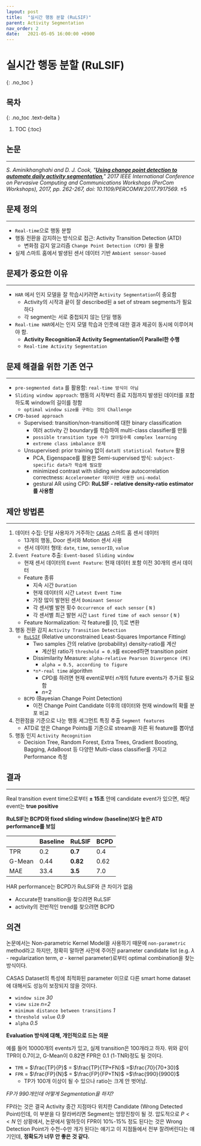 ```yaml
---
layout: post
title:  "실시간 행동 분할 (RuLSIF)"
parent: Activity Segmentation
nav_order: 2
date:   2021-05-05 16:00:00 +0900
---
```

# 실시간 행동 분할 (RuLSIF)
{: .no_toc }

## 목차
{: .no_toc .text-delta }

1. TOC
{:toc}

## 논문
---
_S. Aminikhanghahi and D. J. Cook, "[**Using change point detection to automate daily activity segmentation**]," 2017 IEEE International Conference on Pervasive Computing and Communications Workshops (PerCom Workshops), 2017, pp. 262-267, doi: 10.1109/PERCOMW.2017.7917569._
$\pm 5$

[**Using change point detection to automate daily activity segmentation**]: https://ieeexplore.ieee.org/document/7917569

## 문제 정의
---
* `Real-time`으로 행동 분할
* 행동 전환을 감지하는 방식으로 접근: Activity Transition Detection (ATD)
  * 변화점 감지 알고리즘 `Change Point Detection (CPD)` 을 활용 
* 실제 스마트 홈에서 발생된 센서 데이터 기반 `Ambient sensor-based`

## 문제가 중요한 이유
---
* `HAR` 에서 인지 모델을 잘 학습시키려면 `Activity Segmentation`이 중요함
  * Activity의 시작과 끝이 잘 described된 a set of stream segments가 필요하다
  * 각 segment는 서로 중첩되지 않는 단일 행동
* `Real-time HAR`에서는 인지 모델 학습과 인풋에 대한 결과 제공이 동시에 이루어져야 함. 
  * **Activity Recognition과 Activity Segmentation이 Parallel한 수행**
  * `Real-time Activity Segmentation`

## 문제 해결을 위한 기존 연구
---
* `pre-segmented data` 를 활용함: `real-time 방식이 아님`
* `Sliding window approach`: 행동의 시작부터 종료 지점까지 발생된 데이터를 포함하도록 window의 길이를 정함
  * `optimal window size를 구하는 것이 Challenge`
* `CPD-based approach` 
  * Supervised: transition/non-transition에 대한 binary classification
    * 여러 activity 간 boundary를 학습하여 multi-class classifier를 만듦
    * `possible transition type 수가 많아질수록 complex learning`
    * `extreme class imbalance 문제`
  * Unsupervised: prior training 없이 `data의 statistical feature` 활용
      * PCA, Eigenspace를 활용한 Semi-supervised 방식: `subject-specific data가 학습에 필요함`
      * minimized contrast with sliding window autocorrelation correctness: `Accelerometer 데이터만 사용한 uni-modal`
      * gestural AR using CPD: **RuLSIF - relative density-ratio estimator를 사용함**

## 제안 방법론
---
1. 데이터 수집: 단일 사용자가 거주하는 [`CASAS`] 스마트 홈 센서 데이터 
    - 13개의 행동, Door 센서와 Motion 센서 사용
    - 센서 데이터 형태: `date`, `time`, `sensorID`, `value`
2. `Event Feature` 추출: `Event-based Sliding window`
	  - 현재 센서 데이터의 `Event Feature`: 현재 데이터 포함 이전 30개의 센서 데이터
    - Feature 종류
      - 지속 시간 `Duration` 
      - 현재 데이터의 시간 `Latest Event Time` 
      - 가장 많이 발현된 센서 `Dominant Sensor` 
      - 각 센서별 발현 횟수 `Occurrence of each sensor` ( `N` )
      - 각 센서별 최근 발현 시간 `Last fired time of each sensor` ( `N` )
    - Feature Normalization: 각 feature를 [0, 1]로 변환
3. 행동 전환 감지 `Activity Transition Detection`
    - [`RuLSIF`] (Relative unconstrained Least-Squares Importance Fitting)
      - Two samples 간의 relative (probability) density-ratio를 계산
        - 계산된 ratio가 `threshold = 0.9`를 exceed하면 transition point
      - Dissimilarity Measure: `alpha-relative Pearson Divergence (PE)`
        - `alpha = 0.5, according to figure`
      - `*n*-real time` algorithm
          - CPD를 하려면 현재 event로부터 *n*개의 future events가 추가로 필요함
          - *n*=2
    - `BCPD` (Bayesian Change Point Detection)
      - 이전 Change Point Candidate 이후의 데이터와 현재 window의 확률 분포 비교
4. 전환점을 기준으로 나눈 행동 세그먼트 특징 추출 `Segment features`
	- ATD로 얻은 Change Points를 기준으로 stream을 자른 뒤 feature를 뽑아냄
5. 행동 인지 `Activity Recognition`
	- Decision Tree, Random Forest, Extra Trees, Gradient Boosting, Bagging, AdaBoost 등 다양한 Multi-class classifier를 가지고 Performance 측정

[`CASAS`]: http://casas.wsu.edu/datasets/
[`RuLSIF`]: https://riken-yamada.github.io/RuLSIF.html  
  
## 결과
---
Real transition event time으로부터 **$\pm$ 15초** 안에 candidate event가 있으면, 해당 event는 **true positive**

**RuLSIF는 BCPD와 fixed sliding window (baseline)보다 높은 ATD performance를 보임**

| | Baseline  | RuLSIF  | BCPD  |
|---|---|---|---|
| TPR  | 0.2  | **0.7**  | 0.4  |
| G-Mean  | 0.44  | **0.82**  | 0.62 |
| MAE  | 33.4  | **3.5**  | 7.0  |

HAR performance는 BCPD가 RuLSIF와 큰 차이가 없음
  - Accurate한 transition을 찾으려면 RuLSIF
  - activity의 전반적인 trend를 찾으려면 BCPD

## 의견
논문에서는 Non-parametric Kernel Model을 사용하기 때문에 `non-parametric` method라고 하지만, 정확히 말하면 사전에 주어진 parameter candidate list (e.g. $\lambda$ - regularization term, $\sigma$ - kernel parameter)로부터 optimal combination을 찾는 방식이다.

CASAS Dataset의 특성에 최적화된 parameter 이므로 다른 smart home dataset에 대해서도 성능이 보장되지 않을 것이다.
  - `window size` *30*
  - `view size` *n=2*
  - `minimum distance between transitions` *1*
  - `threshold value` *0.9*
  - `alpha` *0.5*

**Evaluation 방식에 대해, 개인적으로 드는 의문**

예를 들어 10000개의 events가 있고, 실제 transition은 100개라고 하자.
위와 같이 TPR이 0.7이고, G-Mean이 0.82면 FPR은 0.1 (1-TNR)정도 될 것이다.
  - `TPR` =  $\frac{TP}{P}$ = $\frac{TP}{TP+FN}$ =$\frac{70}{70+30}$ 
  - `FPR` =  $\frac{FP}{N}$ = $\frac{FP}{FP+TN}$ =$\frac{990}{9900}$
    - TP가 100개 이상이 될 수 있으나 ratio는 크게 안 벗어남.

*FP가 990개인데 어떻게 Segmentation을 하지?*

FP라는 것은 결국 Activity 중간 지점마다 위치한 Candidate (Wrong Detected Point)인데, 이 부분을 다 잘라버리면 Segment는 엉망진창이 될 것.
압도적으로 $P<<N$ 인 상황에서, 논문에서 말하듯이 FPR이 10%-15% 정도 된다는 것은 Wrong Detection Point가 수천-수만 개가 된다는 얘기고 이 지점들에서 전부 잘려버린다는 얘기인데, **정확도가 너무 안 좋은 것 같다.**

<!-- MathJax -->
<script type="text/javascript"
  src="https://cdnjs.cloudflare.com/ajax/libs/mathjax/2.7.3/MathJax.js?config=TeX-AMS-MML_HTMLorMML">
</script>